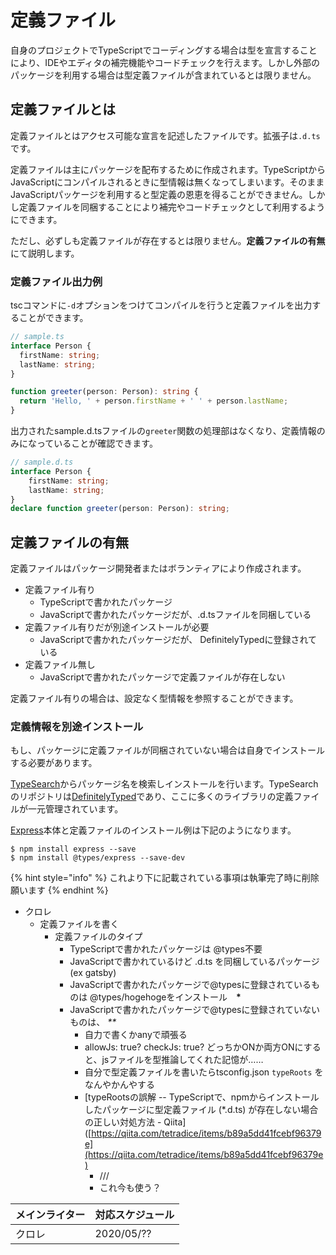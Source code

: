 # 定義ファイル

自身のプロジェクトでTypeScriptでコーディングする場合は型を宣言することにより、IDEやエディタの補完機能やコードチェックを行えます。しかし外部のパッケージを利用する場合は型定義ファイルが含まれているとは限りません。

## 定義ファイルとは

定義ファイルとはアクセス可能な宣言を記述したファイルです。拡張子は`.d.ts`です。

定義ファイルは主にパッケージを配布するために作成されます。TypeScriptからJavaScriptにコンパイルされるときに型情報は無くなってしまいます。そのままJavaScriptパッケージを利用すると型定義の恩恵を得ることができません。しかし定義ファイルを同梱することにより補完やコードチェックとして利用するようにできます。

ただし、必ずしも定義ファイルが存在するとは限りません。**定義ファイルの有無**にて説明します。

### 定義ファイル出力例

tscコマンドに`-d`オプションをつけてコンパイルを行うと定義ファイルを出力することができます。

```typescript
// sample.ts
interface Person {
  firstName: string;
  lastName: string;
}

function greeter(person: Person): string {
  return 'Hello, ' + person.firstName + ' ' + person.lastName;
}
```

出力されたsample.d.tsファイルの`greeter`関数の処理部はなくなり、定義情報のみになっていることが確認できます。

```typescript
// sample.d.ts
interface Person {
    firstName: string;
    lastName: string;
}
declare function greeter(person: Person): string;
```

## 定義ファイルの有無

定義ファイルはパッケージ開発者またはボランティアにより作成されます。

* 定義ファイル有り
  * TypeScriptで書かれたパッケージ
  * JavaScriptで書かれたパッケージだが、.d.tsファイルを同梱している
* 定義ファイル有りだが別途インストールが必要
  * JavaScriptで書かれたパッケージだが、 DefinitelyTypedに登録されている
* 定義ファイル無し
  * JavaScriptで書かれたパッケージで定義ファイルが存在しない

定義ファイル有りの場合は、設定なく型情報を参照することができます。

### 定義情報を別途インストール

もし、パッケージに定義ファイルが同梱されていない場合は自身でインストールする必要があります。

[TypeSearch](https://microsoft.github.io/TypeSearch/)からパッケージ名を検索しインストールを行います。TypeSearchのリポジトリは[DefinitelyTyped](https://github.com/DefinitelyTyped/DefinitelyTyped)であり、ここに多くのライブラリの定義ファイルが一元管理されています。

[Express](https://expressjs.com/)本体と定義ファイルのインストール例は下記のようになります。

```text
$ npm install express --save
$ npm install @types/express --save-dev
```

{% hint style="info" %}
これより下に記載されている事項は執筆完了時に削除願います
{% endhint %}

* クロレ
  * 定義ファイルを書く
    * 定義ファイルのタイプ
      * TypeScriptで書かれたパッケージは @types不要
      * JavaScriptで書かれているけど .d.ts を同梱しているパッケージ \(ex gatsby\)
      * JavaScriptで書かれたパッケージで@typesに登録されているものは @types/hogehogeをインストール　**\***
      * JavaScriptで書かれたパッケージで@typesに登録されていないものは、  _\*\*_
        * 自力で書くかanyで頑張る
        * allowJs: true? checkJs: true? どっちかONか両方ONにすると、jsファイルを型推論してくれた記憶が……
        * 自分で型定義ファイルを書いたらtsconfig.json `typeRoots` をなんやかんやする
        * \[typeRootsの誤解 -- TypeScriptで、npmからインストールしたパッケージに型定義ファイル \(\*.d.ts\) が存在しない場合の正しい対処方法 - Qiita\]\([https://qiita.com/tetradice/items/b89a5dd41fcebf96379e](https://qiita.com/tetradice/items/b89a5dd41fcebf96379e)
          * /// 
          * これ今も使う？

| メインライター | 対応スケジュール |
| :--- | :--- |
| クロレ | 2020/05/?? |


